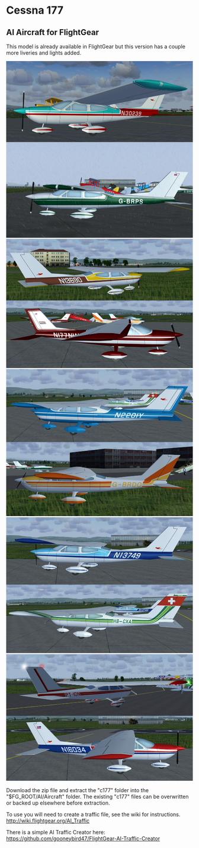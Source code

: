 # Cessna 177
## AI Aircraft for FlightGear


This model is already available in FlightGear but this version has a couple more liveries and lights added.

![Cessna 177](screenshots/c177-1.jpg)
![Cessna 177](screenshots/c177-2.jpg)
![Cessna 177](screenshots/c177-3.jpg)
![Cessna 177](screenshots/c177-4.jpg)
![Cessna 177](screenshots/c177-5.jpg)

Download the zip file and extract the "c177" folder into the "$FG_ROOT/AI/Aircraft" folder. 
The existing "c177" files can be overwritten or backed up elsewhere before extraction.

To use you will need to create a traffic file, see the wiki for instructions.
 http://wiki.flightgear.org/AI_Traffic

There is a simple AI Traffic Creator here: 
https://github.com/gooneybird47/FlightGear-AI-Traffic-Creator
